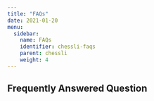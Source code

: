 ```yaml
---
title: "FAQs"
date: 2021-01-20
menu:
  sidebar:
    name: FAQs
    identifier: chessli-faqs
    parent: chessli
    weight: 4
---
```


## Frequently Answered Question
